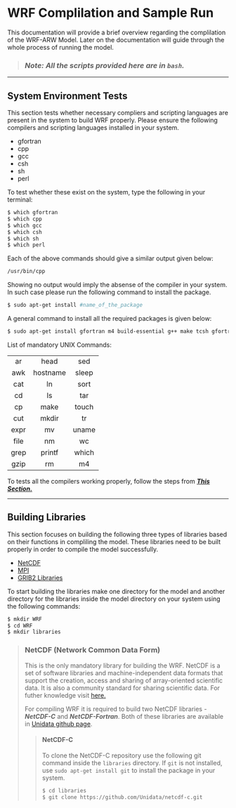 # WRF Complilation and Sample Run

This documentation will provide a brief overview regarding the complilation of the WRF-ARW Model. Later on the documentation will guide through the whole process of running the model.

> ### ***Note: All the scripts provided here are in `bash`.***

---

## System Environment Tests

This section tests whether necessary compliers and scripting languages are present in the system to build WRF properly. Please ensure the following compilers and scripting languages installed in your system.

- gfortran
- cpp
- gcc
- csh
- sh
- perl

To test whether these exist on the system, type the following in your terminal:

```bash
$ which gfortran
$ which cpp
$ which gcc
$ which csh
$ which sh
$ which perl
```

Each of the above commands should give a similar output given below:

```bash
/usr/bin/cpp
```

Showing no output would imply the absense of the compiler in your system. In such case please run the following command to install the package.

```bash
$ sudo apt-get install #name_of_the_package
```
A general command to install all the required packages is given below:

```bash
$ sudo apt-get install gfortran m4 build-essential g++ make tcsh gfortran-multilib
```

List of mandatory UNIX Commands:

||||
| :---: | :---: | :---: |
| ar | head | sed |
| awk | hostname | sleep |
| cat | ln | sort |
| cd | ls | tar |
| cp | make | touch |
| cut | mkdir | tr |
| expr | mv | uname |
| file | nm | wc |
| grep | printf | which |
| gzip | rm | m4 |

To tests all the compilers working properly, follow the steps from ***[This Section.](https://www2.mmm.ucar.edu/wrf/OnLineTutorial/compilation_tutorial.php#STEP1)***

---

## Building Libraries

This section focuses on building the following three types of libraries based on their functions in compliling the model. These libraries need to be built properly in order to compile the model successfully.

- [NetCDF](#netcdf-network-common-data-form)
- [MPI]()
- [GRIB2 Libraries]()

To start building the libraries make one directory for the model and another directory for the libraries inside the model directory on your system using the following commands:

```bash
$ mkdir WRF
$ cd WRF
$ mkdir libraries
```

> ### NetCDF (Network Common Data Form)
>
> This is the only mandatory library for building the WRF. NetCDF is a set of software libraries and machine-independent data formats that support the creation, access and sharing of array-oriented scientific data. It is also a community standard for sharing scientific data. For futher knowledge visit [here.](https://www.unidata.ucar.edu/software/netcdf/)
>
> For compiling WRF it is required to build two NetCDF libraries - ***NetCDF-C*** and ***NetCDF-Fortran***. Both of these libraries are available in [Unidata github page](https://github.com/Unidata).
>
>> #### NetCDF-C
>> To clone the NetCDF-C repository use the following git command inside the `libraries` directory. If `git` is not installed, use `sudo apt-get install git` to install the package in your system.
>>
>> ```bash
>> $ cd libraries
>> $ git clone https://github.com/Unidata/netcdf-c.git
>> ```
>>
>>
>>
>>
>>
>>
>>
>>
>>
